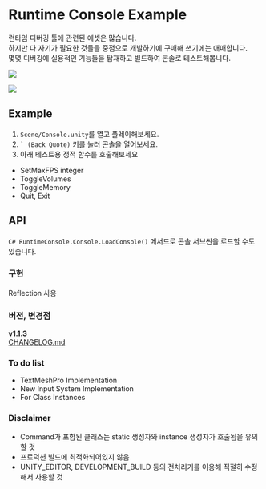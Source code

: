 # Runtime Console Example

런타임 디버깅 툴에 관련된 에셋은 많습니다.  
하지만 다 자기가 필요한 것들을 중점으로 개발하기에 구매해 쓰기에는 애매합니다.  
몇몇 디버깅에 실용적인 기능들을 탑재하고 빌드하여 콘솔로 테스트해봅니다.  

![](https://github.com/cqtd/runtime-console/blob/master/Images/1.gif?raw=true)  

![](https://github.com/cqtd/runtime-console/blob/master/Images/2.gif?raw=true)  

## Example
1. `Scene/Console.unity`를 열고 플레이해보세요.  
2. ``` ` (Back Quote) ``` 키를 눌러 콘솔을 열어보세요.
3. 아래 테스트용 정적 함수를 호출해보세요

- SetMaxFPS integer
- ToggleVolumes
- ToggleMemory
- Quit, Exit

## API
```C# RuntimeConsole.Console.LoadConsole()``` 메서드로 콘솔 서브씬을 로드할 수도 있습니다.

### 구현
Reflection 사용

### 버전, 변경점
**v1.1.3**  
[CHANGELOG.md](https://github.com/cqtd/runtime-console/blob/master/CHANGELOG.md)

### To do list
- TextMeshPro Implementation
- New Input System Implementation
- For Class Instances

### Disclaimer
- Command가 포함된 클래스는 static 생성자와 instance 생성자가 호출됨을 유의할 것
- 프로덕션 빌드에 최적화되어있지 않음
- UNITY_EDITOR, DEVELOPMENT_BUILD 등의 전처리기를 이용해 적절히 수정해서 사용할 것
